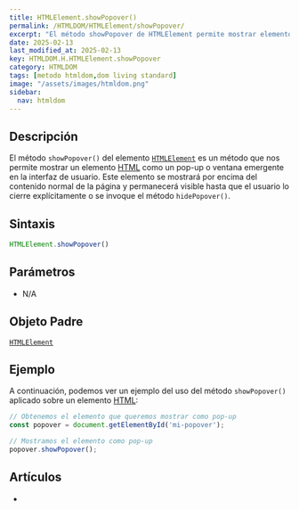```yaml
---
title: HTMLElement.showPopover()
permalink: /HTMLDOM/HTMLElement/showPopover/
excerpt: "El método showPopover de HTMLElement permite mostrar elementos HTML como ventanas emergentes."
date: 2025-02-13
last_modified_at: 2025-02-13
key: HTMLDOM.H.HTMLElement.showPopover
category: HTMLDOM
tags: [metodo htmldom,dom living standard]
image: "/assets/images/htmldom.png"
sidebar:
  nav: htmldom
---
```


## Descripción


El método `showPopover()` del elemento [`HTMLElement`](https://www.w3api.com/HTMLDOM/HTMLElement/) es un método que nos permite mostrar un elemento [HTML](https://www.manualweb.net/html/) como un pop-up o ventana emergente en la interfaz de usuario. Este elemento se mostrará por encima del contenido normal de la página y permanecerá visible hasta que el usuario lo cierre explícitamente o se invoque el método `hidePopover()`.


## Sintaxis


```javascript
HTMLElement.showPopover()
```


## Parámetros

- N/A

## Objeto Padre


[`HTMLElement`](https://www.w3api.com/HTMLDOM/HTMLElement/)


## Ejemplo


A continuación, podemos ver un ejemplo del uso del método `showPopover()` aplicado sobre un elemento [HTML](https://www.manualweb.net/html/):


```javascript
// Obtenemos el elemento que queremos mostrar como pop-up
const popover = document.getElementById('mi-popover');

// Mostramos el elemento como pop-up
popover.showPopover();
```


## Artículos

- 
